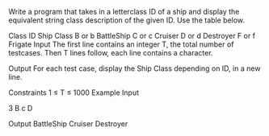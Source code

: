 Write a program that takes in a letterclass ID of a ship and display the equivalent string class description of the given ID. Use the table below.

Class ID	Ship Class
B or b	BattleShip
C or c	Cruiser
D or d	Destroyer
F or f	Frigate
Input
The first line contains an integer T, the total number of testcases. Then T lines follow, each line contains a character.

Output
For each test case, display the Ship Class depending on ID, in a new line.

Constraints
1 ≤ T ≤ 1000
Example
Input

3 
B
c
D

Output
BattleShip
Cruiser
Destroyer
